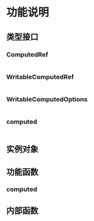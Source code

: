 # 功能说明
>

## 类型接口
### ComputedRef
>
```ts
```
### WritableComputedRef
>
```ts
```
### WritableComputedOptions
>
```ts
```
### computed
>
```ts
```
## 实例对象
## 功能函数
### computed
## 内部函数
###
>
```ts
```